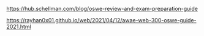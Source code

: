 
https://hub.schellman.com/blog/oswe-review-and-exam-preparation-guide

https://rayhan0x01.github.io/web/2021/04/12/awae-web-300-oswe-guide-2021.html
